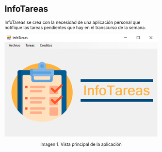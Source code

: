 # InfoTareas
InfoTareas se crea con la necesidad de una aplicación personal que notifique las tareas pendientes que hay en el transcurso de la semana.

<p align='center'>
    <img src="img/vista-principal.png" alt="drawing"/>
    <p align='center'>Imagen 1. Vista principal de la aplicación</p>
</p>
